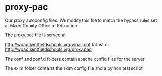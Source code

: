 proxy-pac
=========

Our proxy autoconfig files. We modify this file to match the bypass rules set at
Marin County Office of Education.  

The proxy.pac file is served at 

http://wpad.kentfieldschools.org/wpad.dat (alias) or
http://wpad.kentfieldschools.org/proxy.pac

The conf and conf.d folders contain apache config files for the server

The exim folder contains the exim config file and a python test script
